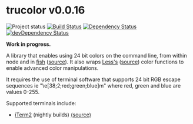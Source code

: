 # trucolor v0.0.16
![Project status](http://img.shields.io/badge/status-alpha-red.svg?style=flat) [![Build Status](http://img.shields.io/travis/MarkGriffiths/trucolor.svg?style=flat)](https://travis-ci.org/MarkGriffiths/trucolor) [![Dependency Status](http://img.shields.io/david/MarkGriffiths/trucolor.svg?style=flat)](https://david-dm.org/MarkGriffiths/trucolor) [![devDependency Status](http://img.shields.io/david/dev/MarkGriffiths/trucolor.svg?style=flat)](https://david-dm.org/MarkGriffiths/trucolor#info=devDependencies)

__Work in progress.__

A library that enables using 24 bit colors on the command line, from within node and in [fish](http://fishshell.com) ([source](https://github.com/fish-shell/fish-shell)). It also wraps [Less's](http://lesscss.org) ([source](https://github.com/less/less.js)) color functions to enable advanced color manipulations.

It requires the use of terminal software that supports 24 bit RGB escape sequences ie "\e[38;2;red;green;blue]m" where red, green and blue are values 0-255.

Supported terminals include:
- [iTerm2](http://www.iterm2.com) (nightly builds) [(source)](https://github.com/gnachman/iTerm2)
